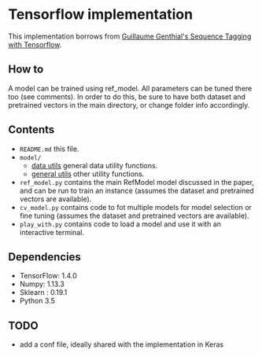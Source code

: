 # Tensorflow implementation

This implementation borrows from [Guillaume Genthial's Sequence Tagging with Tensorflow](https://guillaumegenthial.github.io/sequence-tagging-with-tensorflow.html).

## How to
A model can be trained using ref_model. All parameters can be tuned there too (see comments). In order to do this, be sure to have both dataset and pretrained vectors in the main directory, or change folder info accordingly.

## Contents
* `README.md` this file.
* `model/`
    * [data utils](model/data_utils.py) general data utility functions.
    * [general utils](model/general_utils.py) other utility functions.
* `ref_model.py` contains the main RefModel model discussed in the paper, and can be run to train an instance (assumes the dataset and pretrained vectors are available).
* `cv_model.py` contains code to fot multiple models for model selection or fine tuning (assumes the dataset and pretrained vectors are available).
* `play_with.py` contains code to load a model and use it with an interactive terminal.

## Dependencies 
* TensorFlow: 1.4.0
* Numpy: 1.13.3
* Sklearn : 0.19.1
* Python 3.5

## TODO
* add a conf file, ideally shared with the implementation in Keras